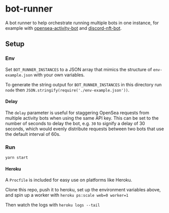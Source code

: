 # bot-runner

A bot runner to help orchestrate running multiple bots in one instance, for example with [opensea-activity-bot](https://github.com/ryanio/opensea-activity-bot) and [discord-nft-bot](https://github.com/ryanio/discord-nft-bot).

## Setup

### Env

Set `BOT_RUNNER_INSTANCES` to a JSON array that mimics the structure of `env-example.json` with your own variables.

To generate the string output for `BOT_RUNNER_INSTANCES` in this directory run `node` then `JSON.stringify(require('./env-example.json'))`.

#### Delay

The `delay` parameter is useful for staggering OpenSea requests from multiple activity bots when using the same API key. This can be set to the number of seconds to delay the bot, e.g. `30` to signify a delay of 30 seconds, which would evenly distribute requests between two bots that use the default interval of 60s.

### Run

`yarn start`

#### Heroku

A `Procfile` is included for easy use on platforms like Heroku.

Clone this repo, push it to heroku, set up the environment variables above, and spin up a worker with `heroku ps:scale web=0 worker=1`

Then watch the logs with `heroku logs --tail`
